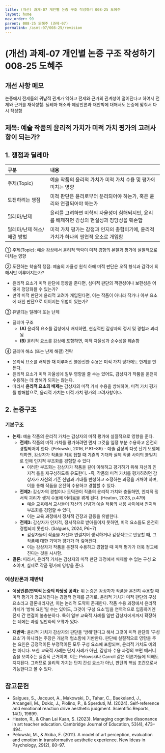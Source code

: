 ```yaml
---
title: (개선) 과제-07 개인별 논증 구조 작성하기 008-25 도혜주
layout: home
nav_order: 99
parent: 008-25 도혜주 (과제-07)
permalink: /asmt-07/008-25/revision
---
```


# (개선) 과제-07 개인별 논증 구조 작성하기 008-25 도혜주 

## 개선 사항 메모

논증에서 전제들의 귀납적 관계가 약하고 전제와 근거의 관계성이 떨어진다고 하여서 전제와 근거를 재작성함. 딜레마 해소와 예상반론과 재반박에 대해서도 논증에 맞춰서 다시 작성함

## 제목: 예술 작품의 윤리적 가치가 미적 가치 평가의 고려사항이 되는가?

## 1. 쟁점과 딜레마

| 구분 | 내용 |
|:---|:---|
| 주제(Topic) | 예술 작품의 윤리적 가치가 미적 가치 수용 및 평가에 미치는 영향 |
| 도전하려는 쟁점 | 미적 판단은 윤리로부터 분리되어야 하는가, 혹은 윤리와 연결되어야 하는가 |
| 딜레마/난제 | 윤리를 고려하면 미학의 자율성이 침해되지만, 윤리를 배제하면 감상의 현실성과 정당성을 훼손함 |
| 딜레마/난제 해소/해결 방법 | 미적 가치 평가는 감정과 인지의 총합이기에, 윤리적 가치가 하나의 필연적 요소로 개입함 |

① 주제(Topic): 예술 감상에서 윤리적 맥락이 미적 경험의 본질과 평가에 실질적으로 미치는 영향 

② 도전하는 학술적 쟁점: 예술의 자율성 원칙 하에 미적 판단은 오직 형식과 감각에 의해서만 이루어지는가? 

- 윤리적 요소가 미적 판단에 영향을 준다면, 심미적 판단의 객관성이나 보편성은 어떻게 정당화될 수 있는가?   
- 만약 미적 판단에 윤리적 고려가 개입된다면, 이는 작품이 아니라 작가나 이부 요소에 대한 판단으로 이어지는 위험이 있는가?

③ 유발되는 딜레마 또는 난제

- 딜레마 구조
  - **(A)** 윤리적 요소를 감상에서 배제하면, 현실적인 감상자의 정서 및 경험과 괴리됨
  - **(B)** 윤리적 요소를 감상에 포함하면, 미적 자율성과 순수성을 훼손함

④ 딜레마 해소 (또는 난제 해결) 전략

- 윤리적 요소를 배제한 채 이루어진 불완전한 수용은 미적 가치 평가에도 한계를 만든다.
- 윤리적 요소가 미적 자율성에 일부 영향을 줄 수는 있어도, 감상자가 작품을 온전히 수용하는 데 방해가 되지는 않는다.
- 따라서 **윤리적 요소의 배제**는 감상자의 미적 가치 수용을 방해하여, 미적 가치 평가를 방해함으로, 윤리적 가치는 미적 가치 평가의 고려사항이다. 

## 2. 논증구조

### 기본구조

- **논제:** 예술 작품의 윤리적 가치는 감상자의 미적 평가에 실질적으로 영향을 준다. 
  - **전제1:** 작품의 미적 가치를 평가하려면 먼저 그것을 일정 부분 수용하고 온전히 경험되어야 한다. (Pelowski, 2016, P.81~89)
        - 예술 감상의 다섯 단계 모델에 의하면, 감상자가 작품을 처음 접할 때 기존의 기대와 실제 작품 사이의 불일치로 인해 인지적 부조화를 경험할 수 있다 
	- 이러한 부조화는 감상자가 작품을 깊이 이해하고 평가하기 위해 자신의 인지적 틀을 재구성하도록 유도한다. 
        -즉, 작품의 미적 가치를 평가하려면 감상자가 자신의 기존 신념과 기대를 반성하고 조정하는 과정을 거쳐야 하며, 이를 통해 작품을 온전히 수용하고 경험할 수 있다. 
  - **전제2:** 감상자의 경험이나 도덕관이 작품의 윤리적 가치와 충돌하면, 인지적·정서적 괴리가 생겨 수용에 어려움을 겪게 된다. (Heaton, 2023, p.479)
    - 예술 교육에서 교사들이 자신의 신념과 예술 작품의 내용 사이에서 인지적 부조화를 경험할 수 있다, 
    - 이는 교육 과정에서 정서적 긴장과 갈등을 유발한다. 
  - **전제3:** 감상자가 인지적, 정서적으로 받아들이지 못하면, 미적 요소들도 온전히 경험되지 못한다. (Salgues, 2024, P6~7)
      - 감상자들이 작품을 자신과 연결지어 생각하거나 감정적으로 반응할 때, 그 작품에 대한 기억과 평가가 더 깊어진다. 
      - 이는 감상자가 작품을 온전히 수용하고 경험할 때 미적 평가가 더욱 정교해진다는 것을 시사함.
- **결론:** 따라서,  윤리적 가치는 감상자의 미적 판단 과정에서 배제할 수 없는 구성 요소이며, 실제로 작품 평가에 영향을 준다.  

### 예상반론과 재반박

- **예상반론(연역적 논증의 타당성 공격):** 위 논증은 감상자가 작품을 온전히 수용할 때 미적 평가가 정교해진다는 경험적 전제를 근거로, 윤리적 가치가 미적 판단의 구성 요소라고 결론내리지만, 이는 논리적 도약이 존재한다. 작품 수용 과정에서 윤리적 가치가 ‘방해 요인’일 수는 있어도, 그것이 ‘구성 요소’임을 연역적으로 입증하기엔 전제 간 연결이 불충분하다. 특히 일부 교육적 사례를 일반 감상자에게까지 확장하는 데에는 과잉 일반화의 오류가 있다.

- **재반박:** 윤리적 가치가 감상자의 판단을 ‘방해’한다고 해서 그것이 미적 판단의 ‘구성 요소’가 아니라는 주장은 개념적 협소함에 기반한다. 판단에 실질적으로 영향을 주는 요인은 긍정적이든 부정적이든 모두 구성 요소에 포함되며, 윤리적 가치도 예외는 아니다. 또한 교육적 사례는 단지 사례가 아닌, 감상자 수용 과정의 보편 메커니즘을 보여주는 실증적 근거이며, 이는 Pelowski나 Carroll 같은 이론가들에 의해도 지지된다. 그러므로 윤리적 가치는 단지 간섭 요소가 아닌, 판단의 핵심 조건으로서 기능한다고 볼 수 있다. 

## 참고문헌

- Salgues, S., Jacquot, A., Makowski, D., Tahar, C., Baekeland, J., Arcangeli, M., Dokic, J., Piolino, P., & Sperduti, M. (2024). Self-reference and emotional reaction drive aesthetic judgment. Scientific Reports, 14(1), 19699. 
- Heaton, R., & Chan Lai Kuan, S. (2023). Managing cognitive dissonance in art teacher education. Cambridge Journal of Education, 53(4), 473–494. 
- Pelowski, M., & Akiba, F. (2011). A model of art perception, evaluation and emotion in transformative aesthetic experience. New Ideas in Psychology, 29(2), 80–97. 